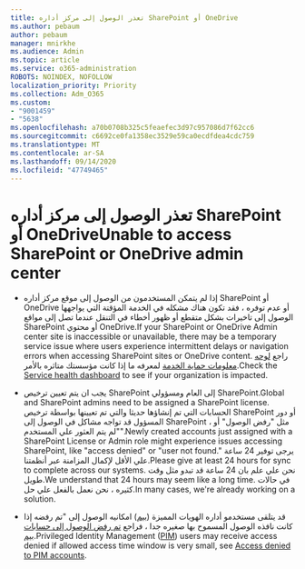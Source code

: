 ```yaml
---
title: تعذر الوصول إلى مركز أداره SharePoint أو OneDrive
ms.author: pebaum
author: pebaum
manager: mnirkhe
ms.audience: Admin
ms.topic: article
ms.service: o365-administration
ROBOTS: NOINDEX, NOFOLLOW
localization_priority: Priority
ms.collection: Adm_O365
ms.custom:
- "9001459"
- "5638"
ms.openlocfilehash: a70b0708b325c5feaefec3d97c957086d7f62cc6
ms.sourcegitcommit: c6692ce0fa1358ec3529e59ca0ecdfdea4cdc759
ms.translationtype: MT
ms.contentlocale: ar-SA
ms.lasthandoff: 09/14/2020
ms.locfileid: "47749465"
---
```

# <a name="unable-to-access-sharepoint-or-onedrive-admin-center"></a><span data-ttu-id="5d78f-102">تعذر الوصول إلى مركز أداره SharePoint أو OneDrive</span><span class="sxs-lookup"><span data-stu-id="5d78f-102">Unable to access SharePoint or OneDrive admin center</span></span>

- <span data-ttu-id="5d78f-103">إذا لم يتمكن المستخدمون من الوصول إلى موقع مركز أداره SharePoint أو OneDrive أو عدم توفره ، فقد تكون هناك مشكله في الخدمة المؤقتة التي يواجهها الوصول إلى تاخيرات بشكل متقطع أو ظهور أخطاء في التنقل عندما تصل إلى مواقع SharePoint أو محتوي OneDrive.</span><span class="sxs-lookup"><span data-stu-id="5d78f-103">If your SharePoint or OneDrive Admin center site is inaccessible or unavailable, there may be a temporary service issue where users experience intermittent delays or navigation errors when accessing SharePoint sites or OneDrive content.</span></span> <span data-ttu-id="5d78f-104">راجع [لوحه معلومات حماية الخدمة](https://admin.microsoft.com/AdminPortal/Home#/servicehealth) لمعرفه ما إذا كانت مؤسستك متاثره بالأمر.</span><span class="sxs-lookup"><span data-stu-id="5d78f-104">Check the [Service health dashboard](https://admin.microsoft.com/AdminPortal/Home#/servicehealth) to see if your organization is impacted.</span></span>

- <span data-ttu-id="5d78f-105">يجب ان يتم تعيين ترخيص SharePoint إلى العام ومسؤولي SharePoint.</span><span class="sxs-lookup"><span data-stu-id="5d78f-105">Global and SharePoint admins need to be assigned a SharePoint license.</span></span> <span data-ttu-id="5d78f-106">الحسابات التي تم إنشاؤها حديثا والتي تم تعيينها بواسطة ترخيص SharePoint أو دور المسؤول قد تواجه مشاكل في الوصول إلى SharePoint ، مثل "رفض الوصول" أو "لم يتم العثور علي المستخدم".</span><span class="sxs-lookup"><span data-stu-id="5d78f-106">Newly created accounts just assigned with a SharePoint License or Admin role might experience issues accessing SharePoint, like "access denied" or "user not found."</span></span> <span data-ttu-id="5d78f-107">يرجى توفير 24 ساعة علي الأقل لإكمال المزامنة عبر أنظمتنا.</span><span class="sxs-lookup"><span data-stu-id="5d78f-107">Please give at least 24 hours for sync to complete across our systems.</span></span> <span data-ttu-id="5d78f-108">نحن علي علم بان 24 ساعة قد تبدو مثل وقت طويل.</span><span class="sxs-lookup"><span data-stu-id="5d78f-108">We understand that 24 hours may seem like a long time.</span></span> <span data-ttu-id="5d78f-109">في حالات كثيره ، نحن نعمل بالفعل علي حل.</span><span class="sxs-lookup"><span data-stu-id="5d78f-109">In many cases, we're already working on a solution.</span></span>

- <span data-ttu-id="5d78f-110">قد يتلقى مستخدمو أداره الهويات المميزة ([بيم](https://docs.microsoft.com/azure/active-directory/privileged-identity-management/pim-how-to-add-role-to-user?tabs=new)) امكانيه الوصول إلى "تم رفضه إذا كانت نافذه الوصول المسموح بها صغيره جدا ، فراجع  [تم رفض الوصول إلى حسابات بيم](https://docs.microsoft.com/sharepoint/troubleshoot/administration/access-denied-to-pim-user-accounts).</span><span class="sxs-lookup"><span data-stu-id="5d78f-110">Privileged Identity Management ([PIM](https://docs.microsoft.com/azure/active-directory/privileged-identity-management/pim-how-to-add-role-to-user?tabs=new))  users may receive access denied if allowed access time window is very small, see  [Access denied to PIM accounts](https://docs.microsoft.com/sharepoint/troubleshoot/administration/access-denied-to-pim-user-accounts).</span></span>